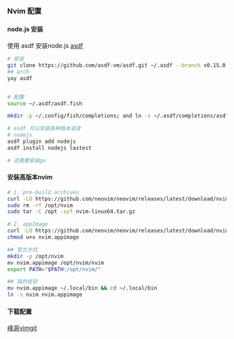 ### Nvim 配置

#### node.js 安装
使用 asdf 安装node.js
[asdf](https://asdf-vm.com/guide/getting-started.html)

``` bash
# 安装
git clone https://github.com/asdf-vm/asdf.git ~/.asdf --branch v0.15.0
## arch
yay asdf


# 配置
source ~/.asdf/asdf.fish

mkdir -p ~/.config/fish/completions; and ln -s ~/.asdf/completions/asdf.fish ~/.config/fish/completions

# asdf 可以安装各种版本语言
# nodejs
asdf plugin add nodejs
asdf install nodejs lastest

# 还需要安装go
```

#### 安装高版本nvim
```bash
# 1. pre-build archives
curl -LO https://github.com/neovim/neovim/releases/latest/download/nvim-linux64.tar.gz
sudo rm -rf /opt/nvim
sudo tar -C /opt -xzf nvim-linux64.tar.gz

# 2. appImage
curl -LO https://github.com/neovim/neovim/releases/latest/download/nvim.appimage
chmod u+x nvim.appimage

## 官方方式
mkdir -p /opt/nvim
mv nvim.appimage /opt/nvim/nvim
export PATH="$PATH:/opt/nvim/"

## 我的经验
mv nvim.appimage ~/.local/bin && cd ~/.local/bin
ln -s nvim nvim.appimage

```

#### 下载配置
[峰哥vimgit](https://github.com/a1401358759/TurboNvim)



